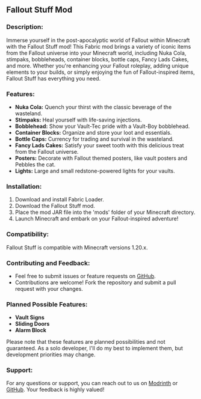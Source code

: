## Fallout Stuff Mod

### Description:

Immerse yourself in the post-apocalyptic world of Fallout within Minecraft with the Fallout Stuff mod! This Fabric mod
brings a variety of iconic items from the Fallout universe into your Minecraft world, including Nuka Cola, stimpaks,
bobbleheads, container blocks, bottle caps, Fancy Lads Cakes, and more. Whether you're enhancing your Fallout roleplay,
adding unique elements to your builds, or simply enjoying the fun of Fallout-inspired items, Fallout Stuff has
everything you need.

### Features:

- **Nuka Cola:** Quench your thirst with the classic beverage of the wasteland.
- **Stimpaks:** Heal yourself with life-saving injections.
- **Bobblehead:** Show your Vault-Tec pride with a Vault-Boy bobblehead.
- **Container Blocks:** Organize and store your loot and essentials.
- **Bottle Caps:** Currency for trading and survival in the wasteland.
- **Fancy Lads Cakes:** Satisfy your sweet tooth with this delicious treat from the Fallout universe.
- **Posters:** Decorate with Fallout themed posters, like vault posters and Pebbles the cat.
- **Lights:** Large and small redstone-powered lights for your vaults.

### Installation:

1. Download and install Fabric Loader.
2. Download the Fallout Stuff mod.
3. Place the mod JAR file into the 'mods' folder of your Minecraft directory.
4. Launch Minecraft and embark on your Fallout-inspired adventure!

### Compatibility:

Fallout Stuff is compatible with Minecraft versions 1.20.x.

### Contributing and Feedback:

- Feel free to submit issues or feature requests on [GitHub](https://github.com/andersmmg/fallout-stuff/issues).
- Contributions are welcome! Fork the repository and submit a pull request with your changes.

### Planned Possible Features:

- **Vault Signs**
- **Sliding Doors**
- **Alarm Block**

Please note that these features are planned possibilities and not guaranteed. As a solo developer, I'll do my best to
implement them, but development priorities may change.

### Support:

For any questions or support, you can reach out to us on [Modrinth](https://modrinth.com/mod/fallout-stuff)
or [GitHub](https://github.com/andersmmg/fallout-stuff). Your feedback is highly valued!


